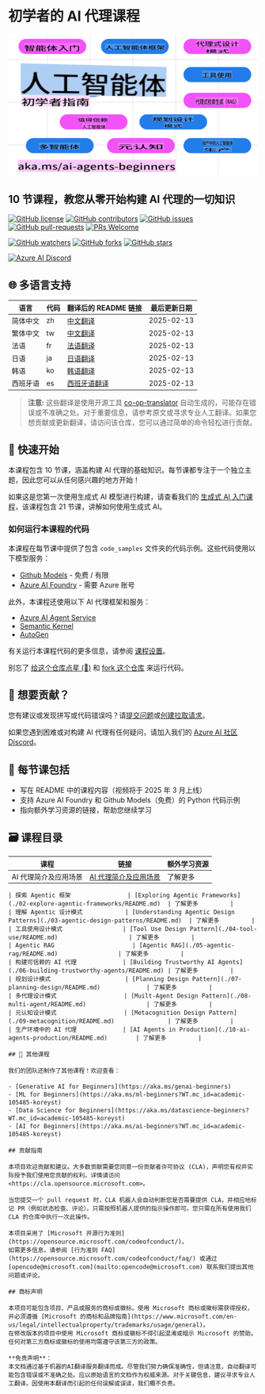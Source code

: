 # 初学者的 AI 代理课程

![生成式 AI 入门](../../translated_images/repo-thumbnail.fdd5f487bb7274d4a08459d76907ec4914de268c99637e9af082b1d3eb0730e2.zh.png?WT.mc_id=academic-105485-koreyst)

## 10 节课程，教您从零开始构建 AI 代理的一切知识

[![GitHub license](https://img.shields.io/github/license/microsoft/ai-agents-for-beginners.svg)](https://github.com/microsoft/ai-agents-for-beginners/blob/master/LICENSE?WT.mc_id=academic-105485-koreyst)
[![GitHub contributors](https://img.shields.io/github/contributors/microsoft/ai-agents-for-beginners.svg)](https://GitHub.com/microsoft/ai-agents-for-beginners/graphs/contributors/?WT.mc_id=academic-105485-koreyst)
[![GitHub issues](https://img.shields.io/github/issues/microsoft/ai-agents-for-beginners.svg)](https://GitHub.com/microsoft/ai-agents-for-beginners/issues/?WT.mc_id=academic-105485-koreyst)
[![GitHub pull-requests](https://img.shields.io/github/issues-pr/microsoft/ai-agents-for-beginners.svg)](https://GitHub.com/microsoft/ai-agents-for-beginners/pulls/?WT.mc_id=academic-105485-koreyst)
[![PRs Welcome](https://img.shields.io/badge/PRs-welcome-brightgreen.svg?style=flat-square)](http://makeapullrequest.com?WT.mc_id=academic-105485-koreyst)

[![GitHub watchers](https://img.shields.io/github/watchers/microsoft/ai-agents-for-beginners.svg?style=social&label=Watch)](https://GitHub.com/microsoft/ai-agents-for-beginners/watchers/?WT.mc_id=academic-105485-koreyst)
[![GitHub forks](https://img.shields.io/github/forks/microsoft/ai-agents-for-beginners.svg?style=social&label=Fork)](https://GitHub.com/microsoft/ai-agents-for-beginners/network/?WT.mc_id=academic-105485-koreyst)
[![GitHub stars](https://img.shields.io/github/stars/microsoft/ai-agents-for-beginners.svg?style=social&label=Star)](https://GitHub.com/microsoft/ai-agents-for-beginners/stargazers/?WT.mc_id=academic-105485-koreyst)

[![Azure AI Discord](https://dcbadge.limes.pink/api/server/kzRShWzttr)](https://discord.gg/kzRShWzttr)

## 🌐 多语言支持

| 语言                 | 代码 | 翻译后的 README 链接                                   | 最后更新日期       |
|----------------------|------|-----------------------------------------------------|--------------------|
| 简体中文             | zh   | [中文翻译](./README.md)              | 2025-02-13         |
| 繁体中文             | tw   | [中文翻译](../tw/README.md)              | 2025-02-13         |
| 法语                 | fr   | [法语翻译](../fr/README.md)              | 2025-02-13         |
| 日语                 | ja   | [日语翻译](../ja/README.md)              | 2025-02-13         |
| 韩语                 | ko   | [韩语翻译](../ko/README.md)              | 2025-02-13         |
| 西班牙语             | es   | [西班牙语翻译](../es/README.md)          | 2025-02-13         |

> **注意:**
> 这些翻译是使用开源工具 [co-op-translator](https://github.com/Azure/co-op-translator) 自动生成的，可能存在错误或不准确之处。对于重要信息，请参考原文或寻求专业人工翻译。如果您想贡献或更新翻译，请访问该仓库，您可以通过简单的命令轻松进行贡献。

## 🌱 快速开始

本课程包含 10 节课，涵盖构建 AI 代理的基础知识。每节课都专注于一个独立主题，因此您可以从任何感兴趣的地方开始！

如果这是您第一次使用生成式 AI 模型进行构建，请查看我们的 [生成式 AI 入门课程](https://aka.ms/genai-beginners)，该课程包含 21 节课，讲解如何使用生成式 AI。

### 如何运行本课程的代码

本课程在每节课中提供了包含 `code_samples` 文件夹的代码示例。这些代码使用以下模型服务：

- [Github Models](https://aka.ms/ai-agents-beginners/github-models) - 免费 / 有限
- [Azure AI Foundry](https://aka.ms/ai-agents-beginners/ai-foundry) - 需要 Azure 账号

此外，本课程还使用以下 AI 代理框架和服务：

- [Azure AI Agent Service](https://aka.ms/ai-agents-beginners/ai-agent-service)
- [Semantic Kernel](https://aka.ms/ai-agents-beginners/semantic-kernel)
- [AutoGen](https://aka.ms/ai-agents/autogen)

有关运行本课程代码的更多信息，请参阅 [课程设置](./00-course-setup/README.md)。

别忘了 [给这个仓库点星 (🌟)](https://docs.github.com/en/get-started/exploring-projects-on-github/saving-repositories-with-stars?WT.mc_id=academic-105485-koreyst) 和 [fork 这个仓库](https://github.com/microsoft/ai-agents-for-beginners/fork) 来运行代码。

## 🙏 想要贡献？

您有建议或发现拼写或代码错误吗？请[提交问题](https://github.com/microsoft/ai-agents-for-beginners/issues?WT.mc_id=academic-105485-koreyst)或[创建拉取请求](https://github.com/microsoft/ai-agents-for-beginners/pulls?WT.mc_id=academic-105485-koreyst)。

如果您遇到困难或对构建 AI 代理有任何疑问，请加入我们的 [Azure AI 社区 Discord](https://discord.gg/kzRShWzttr)。

## 📂 每节课包括

- 写在 README 中的课程内容（视频将于 2025 年 3 月上线）
- 支持 Azure AI Foundry 和 Github Models（免费）的 Python 代码示例
- 指向额外学习资源的链接，帮助您继续学习

## 🗃️ 课程目录

| **课程**                             | **链接**                                   | **额外学习资源**   |
|-------------------------------------|------------------------------------------|--------------------|
| AI 代理简介及应用场景               | [AI 代理简介及应用场景](./01-intro-to-ai-agents/README.md) | 了解更多           |
```
| 探索 Agentic 框架                | [Exploring Agentic Frameworks](./02-explore-agentic-frameworks/README.md)  | 了解更多         |
| 理解 Agentic 设计模式            | [Understanding Agentic Design Patterns](./03-agentic-design-patterns/README.md)  | 了解更多         |
| 工具使用设计模式                 | [Tool Use Design Pattern](./04-tool-use/README.md)                    | 了解更多         |
| Agentic RAG                      | [Agentic RAG](./05-agentic-rag/README.md)                 | 了解更多         |
| 构建可信赖的 AI 代理             | [Building Trustworthy AI Agents](./06-building-trustworthy-agents/README.md) | 了解更多         |
| 规划设计模式                     | [Planning Design Pattern](./07-planning-design/README.md)             | 了解更多         |
| 多代理设计模式                   | [Muilt-Agent Design Pattern](./08-multi-agent/README.md)                 | 了解更多         |
| 元认知设计模式                   | [Metacognition Design Pattern](./09-metacognition/README.md)               | 了解更多         |
| 生产环境中的 AI 代理             | [AI Agents in Production](./10-ai-agents-production/README.md)        | 了解更多         |

## 🎒 其他课程

我们的团队还制作了其他课程！欢迎查看：

- [Generative AI for Beginners](https://aka.ms/genai-beginners)
- [ML for Beginners](https://aka.ms/ml-beginners?WT.mc_id=academic-105485-koreyst)
- [Data Science for Beginners](https://aka.ms/datascience-beginners?WT.mc_id=academic-105485-koreyst)
- [AI for Beginners](https://aka.ms/ai-beginners?WT.mc_id=academic-105485-koreyst)

## 贡献指南

本项目欢迎贡献和建议。大多数贡献需要您同意一份贡献者许可协议 (CLA)，声明您有权并实际授予我们使用您贡献的权利。详情请访问 <https://cla.opensource.microsoft.com>。

当您提交一个 pull request 时，CLA 机器人会自动判断您是否需要提供 CLA，并相应地标记 PR（例如状态检查、评论）。只需按照机器人提供的指示操作即可。您只需在所有使用我们 CLA 的仓库中执行一次此操作。

本项目采用了 [Microsoft 开源行为准则](https://opensource.microsoft.com/codeofconduct/)。  
如需更多信息，请参阅 [行为准则 FAQ](https://opensource.microsoft.com/codeofconduct/faq/) 或通过 [opencode@microsoft.com](mailto:opencode@microsoft.com) 联系我们提出其他问题或评论。

## 商标声明

本项目可能包含项目、产品或服务的商标或徽标。使用 Microsoft 商标或徽标需获得授权，并必须遵循 [Microsoft 的商标和品牌指南](https://www.microsoft.com/en-us/legal/intellectualproperty/trademarks/usage/general)。  
在修改版本的项目中使用 Microsoft 商标或徽标不得引起混淆或暗示 Microsoft 的赞助。  
任何对第三方商标或徽标的使用均需遵守该第三方的政策。

**免责声明**：  
本文档通过基于机器的AI翻译服务翻译而成。尽管我们努力确保准确性，但请注意，自动翻译可能包含错误或不准确之处。应以原始语言的文档作为权威来源。对于关键信息，建议寻求专业人工翻译。因使用本翻译而引起的任何误解或误读，我们概不负责。